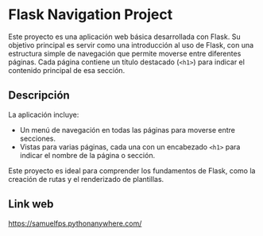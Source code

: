 # Flask Navigation Project

Este proyecto es una aplicación web básica desarrollada con Flask. Su objetivo principal es servir como una introducción al uso de Flask, con una estructura simple de navegación que permite moverse entre diferentes páginas. Cada página contiene un título destacado (`<h1>`) para indicar el contenido principal de esa sección.

## Descripción

La aplicación incluye:

- Un menú de navegación en todas las páginas para moverse entre secciones.
- Vistas para varias páginas, cada una con un encabezado `<h1>` para indicar el nombre de la página o sección.
  
Este proyecto es ideal para comprender los fundamentos de Flask, como la creación de rutas y el renderizado de plantillas.

## Link web

https://samuelfps.pythonanywhere.com/
